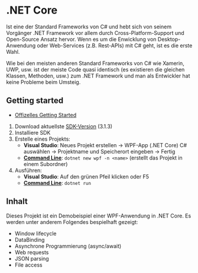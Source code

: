 ﻿# .NET Core
Ist eine der Standard Frameworks von C# und hebt sich von seinem Vorgänger .NET Framework vor allem durch Cross-Platform-Support und Open-Source Ansatz hervor. Wenn es um die Enwicklung von Desktop-Anwendung oder Web-Services (z.B. Rest-APIs) mit C# geht, ist es die erste Wahl.

Wie bei den meisten anderen Standard Frameworks von C# wie Xamerin, UWP, usw. ist der meiste Code quasi identisch (es existieren die gleichen Klassen, Methoden, usw.) zum .NET Framework und man als Entwickler hat keine Probleme beim Umsteig.


## Getting started
 - [Offizelles Getting Started](https://dotnet.microsoft.com/learn/dotnet/hello-world-tutorial/intro)
 1. Download aktuellste [SDK-Version](https://dotnet.microsoft.com/download/dotnet-core/3.1) (3.1.3)
 2. Installiere SDK
 3. Erstelle eines Projekts:
     * **Visual Studio**: Neues Projekt erstellen -> WPF-App (.NET Core) C# auswählen -> Projektname und Speicherort eingeben -> Fertig
     * **[Command Line](https://docs.microsoft.com/en-us/dotnet/core/tools/dotnet-new)**: ``dotnet new wpf -n <name>`` (erstellt das Projekt in einem Subordner)
 4. Ausführen:
     * **Visual Studio**: Auf den grünen Pfeil klicken oder F5
     * **[Command Line](https://docs.microsoft.com/en-us/dotnet/core/tools/dotnet-run)**: ``dotnet run``
 
 
## Inhalt
Dieses Projekt ist ein Demobeispiel einer WPF-Anwendung in .NET Core. Es werden unter anderem Folgendes bespielhaft gezeigt:
+ Window lifecycle
+ DataBinding
+ Asynchrone Programmierung (async/await)
+ Web requests
+ JSON parsing
+ File access